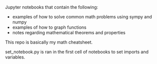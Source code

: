 Jupyter notebooks that contain the following:
* examples of how to solve common math problems using sympy and numpy  
* examples of how to graph functions  
* notes regarding mathematical theorems and properties  

This repo is basically my math cheatsheet.  

set_notebook.py is ran in the first cell of notebooks to set imports and variables.
